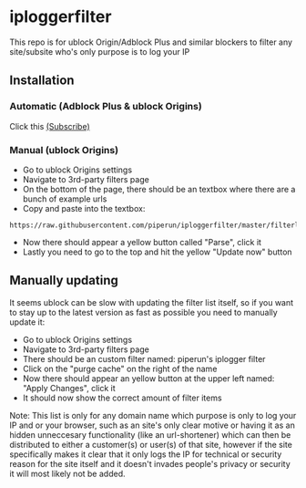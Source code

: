 # iploggerfilter
This repo is for ublock Origin/Adblock Plus and similar blockers to filter any site/subsite who's only purpose is to log your IP

## Installation

### Automatic (Adblock Plus & ublock Origins)
  Click this [(Subscribe)](https://subscribe.adblockplus.org/?location=https://raw.githubusercontent.com/piperun/iploggerfilter/master/filterlist&title=Piperun%20iplogger%20filter)
  
### Manual (ublock Origins)

  - Go to ublock Origins settings
  - Navigate to 3rd-party filters page
  - On the bottom of the page, there should be an textbox where there are a bunch of example urls
  - Copy and paste into the textbox:
  
  ```
  https://raw.githubusercontent.com/piperun/iploggerfilter/master/filterlist
  ```
  
  - Now there should appear a yellow button called "Parse", click it
  - Lastly you need to go to the top and hit the yellow "Update now" button

## Manually updating
It seems ublock can be slow with updating the filter list itself, so if you want to stay up to the latest version as fast as possible you need to manually update it:
  - Go to ublock Origins settings
  - Navigate to 3rd-party filters page
  - There should be an custom filter named: piperun's iplogger filter
  - Click on the "purge cache" on the right of the name
  - Now there should appear an yellow button at the upper left named: "Apply Changes", click it
  - It should now show the correct amount of filter items


Note: This list is only for any domain name which purpose is only to log your IP and or your browser, such as an site's only clear motive or having it as an hidden unneccesary functionality (like an url-shortener) which can then be distributed to either a customer(s) or user(s) of that site, however if the site specifically makes it clear that it only logs the IP for technical or security reason for the site itself and it doesn't invades people's privacy or security it will most likely not be added.

